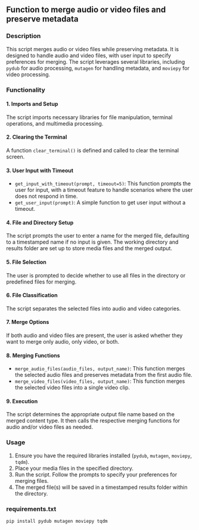


## Function to merge audio or video files and preserve metadata

### Description

This script merges audio or video files while preserving metadata. It is designed to handle audio and video files, with user input to specify preferences for merging. The script leverages several libraries, including `pydub` for audio processing, `mutagen` for handling metadata, and `moviepy` for video processing.

### Functionality

#### 1. Imports and Setup
The script imports necessary libraries for file manipulation, terminal operations, and multimedia processing.

#### 2. Clearing the Terminal
A function `clear_terminal()` is defined and called to clear the terminal screen.

#### 3. User Input with Timeout
- `get_input_with_timeout(prompt, timeout=5)`: This function prompts the user for input, with a timeout feature to handle scenarios where the user does not respond in time.
- `get_user_input(prompt)`: A simple function to get user input without a timeout.

#### 4. File and Directory Setup
The script prompts the user to enter a name for the merged file, defaulting to a timestamped name if no input is given.
The working directory and results folder are set up to store media files and the merged output.

#### 5. File Selection
The user is prompted to decide whether to use all files in the directory or predefined files for merging.

#### 6. File Classification
The script separates the selected files into audio and video categories.

#### 7. Merge Options
If both audio and video files are present, the user is asked whether they want to merge only audio, only video, or both.

#### 8. Merging Functions
- `merge_audio_files(audio_files, output_name)`: This function merges the selected audio files and preserves metadata from the first audio file.
- `merge_video_files(video_files, output_name)`: This function merges the selected video files into a single video clip.

#### 9. Execution
The script determines the appropriate output file name based on the merged content type.
It then calls the respective merging functions for audio and/or video files as needed.

### Usage

1. Ensure you have the required libraries installed (`pydub`, `mutagen`, `moviepy`, `tqdm`).
2. Place your media files in the specified directory.
3. Run the script. Follow the prompts to specify your preferences for merging files.
4. The merged file(s) will be saved in a timestamped results folder within the directory.

### requirements.txt

```
pip install pydub mutagen moviepy tqdm

